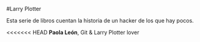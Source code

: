 #Larry Plotter

Esta serie de libros cuentan la historia de un hacker de los que hay pocos.

<<<<<<< HEAD
**Paola León**, Git & Larry Plotter lover

